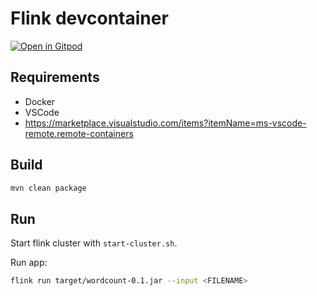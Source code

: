 # Flink devcontainer

[![Open in Gitpod](https://gitpod.io/button/open-in-gitpod.svg)](https://gitpod.io/#https://github.com/lukashass/flink-devcontainer)

## Requirements

- Docker
- VSCode
- <https://marketplace.visualstudio.com/items?itemName=ms-vscode-remote.remote-containers>

## Build

```bash
mvn clean package
```

## Run

Start flink cluster with `start-cluster.sh`.

Run app:

```bash
flink run target/wordcount-0.1.jar --input <FILENAME>
```
